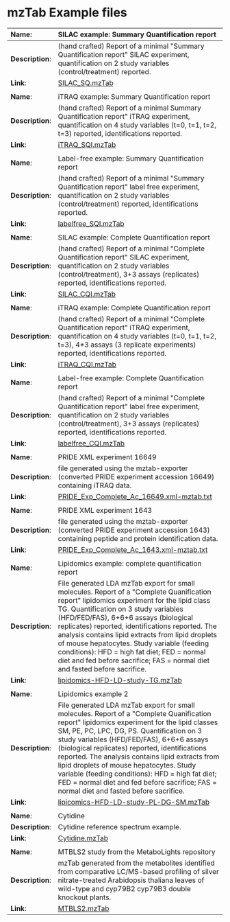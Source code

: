 # mzTab Example files #

| **Name**: | SILAC example: Summary Quantification report |
|:----------|:---------------------------------------------|
| **Description**: | (hand crafted) Report of a minimal "Summary Quantification report" SILAC experiment, quantification on 2 study variables (control/treatment) reported. |
| **Link**: | [SILAC\_SQ.mzTab](http://mztab.googlecode.com/svn/examples/SILAC_SQ.mzTab)|
|  |  |
| **Name**: | iTRAQ example: Summary Quantification report |
| **Description**: | (hand crafted) Report of a minimal Summary Quantification report" iTRAQ experiment, quantification on 4 study variables (t=0, t=1, t=2, t=3) reported, identifications reported.|
| **Link**: | [iTRAQ\_SQI.mzTab](http://mztab.googlecode.com/svn/examples/iTRAQ_SQI.mzTab) |
|  |  |
| **Name**: | Label-free example: Summary Quantification report |
| **Description**: | (hand crafted) Report of a minimal "Summary Quantification report" label free experiment, quantification on 2 study variables (control/treatment) reported, identifications reported.|
| **Link**: | [labelfree\_SQI.mzTab](https://mztab.googlecode.com/svn/examples/labelfree_SQI.mzTab) |
|  |  |
| **Name**: | SILAC example: Complete Quantification report |
| **Description**: | (hand crafted) Report of a minimal "Complete Quantification report" SILAC experiment, quantification on 2 study variables (control/treatment), 3+3 assays (replicates) reported, identifications reported. |
| **Link**: | [SILAC\_CQI.mzTab](http://mztab.googlecode.com/svn/examples/SILAC_CQI.mzTab)|
|  |  |
| **Name**: | iTRAQ example: Complete Quantification report |
| **Description**: | (hand crafted) Report of a minimal "Complete Quantification report" iTRAQ experiment, quantification on 4 study variables (t=0, t=1, t=2, t=3), 4\*3 assays (3 replicate experiments) reported, identifications reported.|
| **Link**: | [iTRAQ\_CQI.mzTab](http://mztab.googlecode.com/svn/examples/iTRAQ_CQI.mzTab) |
|  |  |
| **Name**: | Label-free example: Complete Quantification report |
| **Description**: | (hand crafted) Report of a minimal "Complete Quantification report" label free experiment, quantification on 2 study variables (control/treatment), 3+3 assays (replicates) reported, identifications reported.|
| **Link**: | [labelfree\_CQI.mzTab](https://mztab.googlecode.com/svn/examples/labelfree_CQI.mzTab) |
|  |  |
| **Name**: | PRIDE XML experiment 16649 |
| **Description**: | file generated using the mztab-exporter (converted PRIDE experiment accession 16649) containing iTRAQ data. |
| **Link**: | [PRIDE\_Exp\_Complete\_Ac\_16649.xml-mztab.txt](http://mztab.googlecode.com/svn/examples/PRIDE_Exp_Complete_Ac_16649.xml-mztab.txt) |
|  |  |
| **Name**: | PRIDE XML experiment 1643 |
| **Description**: | file generated using the mztab-exporter (converted PRIDE experiment accession 1643) containing peptide and protein identification data. |
| **Link**: | [PRIDE\_Exp\_Complete\_Ac\_1643.xml-mztab.txt](http://mztab.googlecode.com/svn/examples/PRIDE_Exp_Complete_Ac_1643.xml-mztab.txt) |
|  |  |
| **Name**: | Lipidomics example: complete quantification report |
| **Description**: | File generated LDA mzTab export for small molecules. Report of a "Complete Quanification report" lipidomics experiment for the lipid class TG. Quantification on 3 study variables (HFD/FED/FAS), 6+6+6 assays (biological replicates) reported, identifications reported. The analysis contains lipid extracts from lipid droplets of mouse hepatocytes. Study variable (feeding conditions): HFD = high fat diet; FED = normal diet and fed before sacrifice; FAS = normal diet and fasted before sacrifice. |
| **Link**: | [lipidomics-HFD-LD-study-TG.mzTab](http://mztab.googlecode.com/svn/examples/lipidomics-HFD-LD-study-TG.mzTab) |
|  |  |
| **Name**: | Lipidomics example 2 |
| **Description**: | File generated LDA mzTab export for small molecules. Report of a "Complete Quanification report" lipidomics experiment for the lipid classes SM, PE, PC, LPC, DG, PS. Quantification on 3 study variables (HFD/FED/FAS), 6+6+6 assays (biological replicates) reported, identifications reported. The analysis contains lipid extracts from lipid droplets of mouse hepatocytes. Study variable (feeding conditions): HFD = high fat diet; FED = normal diet and fed before sacrifice; FAS = normal diet and fasted before sacrifice. |
| **Link**: | [lipicomics-HFD-LD-study-PL-DG-SM.mzTab](http://mztab.googlecode.com/svn/examples/lipidomics-HFD-LD-study-PL-DG-SM.mzTab) |
|  |  |
| **Name**: | Cytidine |
| **Description**: | Cytidine reference spectrum example.|
| **Link**: | [Cytidine.mzTab](https://mztab.googlecode.com/svn/examples/Cytidine.mzTab) |
|  |  |
| **Name**: | MTBLS2 study from the MetaboLights repository |
| **Description**: | mzTab generated from the metabolites identified from comparative LC/MS-based profiling of silver nitrate-treated Arabidopsis thaliana leaves of wild-type and cyp79B2 cyp79B3 double knockout plants.|
| **Link**: | [MTBLS2.mzTab](https://mztab.googlecode.com/svn/examples/MTBLS2.mztab) |